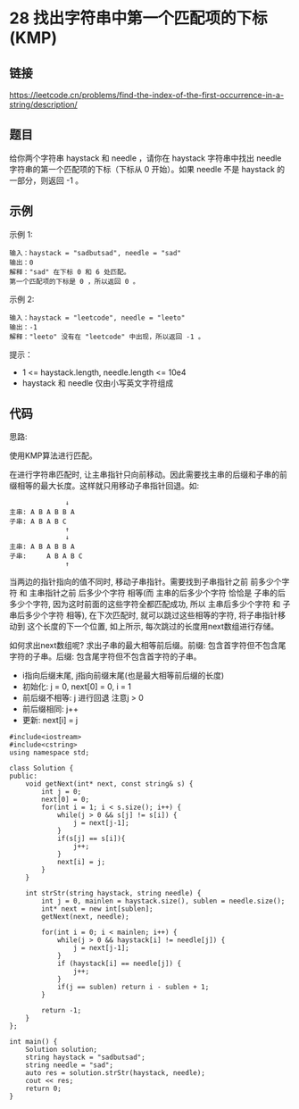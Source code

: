 # 28 找出字符串中第一个匹配项的下标(KMP)
## 链接
https://leetcode.cn/problems/find-the-index-of-the-first-occurrence-in-a-string/description/

## 题目 
给你两个字符串 haystack 和 needle ，请你在 haystack 字符串中找出 needle 字符串的第一个匹配项的下标（下标从 0 开始）。如果 needle 不是 haystack 的一部分，则返回  -1 。

## 示例
示例 1:
```
输入：haystack = "sadbutsad", needle = "sad"
输出：0
解释："sad" 在下标 0 和 6 处匹配。
第一个匹配项的下标是 0 ，所以返回 0 。
```
示例 2:
```
输入：haystack = "leetcode", needle = "leeto"
输出：-1
解释："leeto" 没有在 "leetcode" 中出现，所以返回 -1 。
```

提示：

- 1 <= haystack.length, needle.length <= 10e4
- haystack 和 needle 仅由小写英文字符组成
 
## 代码
思路:

使用KMP算法进行匹配。

在进行字符串匹配时, 让主串指针只向前移动。因此需要找主串的后缀和子串的前缀相等的最大长度。这样就只用移动子串指针回退。如:
```
              ↓
主串: A B A B B A
子串: A B A B C
              ↑
              ↓
主串: A B A B B A
子串:     A B A B C
              ↑
```
当两边的指针指向的值不同时, 移动子串指针。需要找到子串指针之前 前多少个字符 和 主串指针之前 后多少个字符 相等(而 主串的后多少个字符 恰恰是 子串的后多少个字符, 因为这时前面的这些字符全都匹配成功, 所以 主串后多少个字符 和 子串后多少个字符 相等), 在下次匹配时, 就可以跳过这些相等的字符, 将子串指针移动到 这个长度的下一个位置, 如上所示, 每次跳过的长度用next数组进行存储。

如何求出next数组呢?
求出子串的最大相等前后缀。前缀: 包含首字符但不包含尾字符的子串。后缀: 包含尾字符但不包含首字符的子串。

- i指向后缀末尾, j指向前缀末尾(也是最大相等前后缀的长度)
- 初始化: j = 0, next[0] = 0, i = 1
- 前后缀不相等: j 进行回退 注意j > 0
- 前后缀相同: j++
- 更新: next[i] = j

```
#include<iostream>
#include<cstring>
using namespace std;

class Solution {
public:
	void getNext(int* next, const string& s) {
		int j = 0;
		next[0] = 0;
		for(int i = 1; i < s.size(); i++) {
			while(j > 0 && s[j] != s[i]) {
				j = next[j-1];
			}
			if(s[j] == s[i]){
				j++;
			}
			next[i] = j;
		}
	}
	
    int strStr(string haystack, string needle) {
    	int j = 0, mainlen = haystack.size(), sublen = needle.size();
		int* next = new int[sublen];
		getNext(next, needle);
		
		for(int i = 0; i < mainlen; i++) {
			while(j > 0 && haystack[i] != needle[j]) {
				j = next[j-1];
			}
			if (haystack[i] == needle[j]) {
				j++;
			}
			if(j == sublen) return i - sublen + 1;
		}
		
		return -1;
    }
};

int main() {
	Solution solution;
	string haystack = "sadbutsad";
	string needle = "sad";
	auto res = solution.strStr(haystack, needle);
	cout << res;
	return 0;
}
```